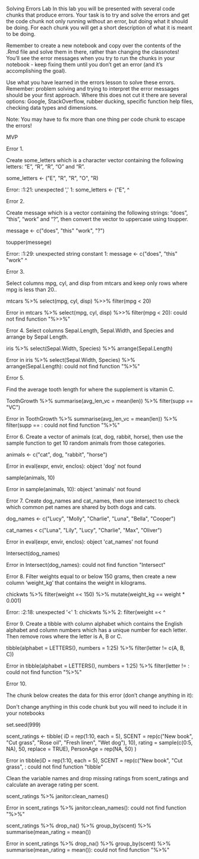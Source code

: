 Solving Errors Lab
In this lab you will be presented with several code chunks that produce errors. Your task is to try and solve the errors and get the code chunk not only running without an error, but doing what it should be doing. For each chunk you will get a short description of what it is meant to be doing.

Remember to create a new notebook and copy over the contents of the .Rmd file and solve them in there, rather than changing the classnotes! You’ll see the error messages when you try to run the chunks in your notebook - keep fixing them until you don’t get an error (and it’s accomplishing the goal).

Use what you have learned in the errors lesson to solve these errors. Remember: problem solving and trying to interpret the error messages should be your first approach. Where this does not cut it there are several options: Google, StackOverflow, rubber ducking, specific function help files, checking data types and dimensions.

Note: You may have to fix more than one thing per code chunk to escape the errors!

MVP

Error 1.

Create some_letters which is a character vector containing the following letters: “E”, “R”, “R”, “O” and “R”.

some_letters <- ("E", "R", "R", "O", "R)

Error: <text>:1:21: unexpected ','
1: some_letters <- ("E",
                       ^


Error 2.

Create message which is a vector containing the following strings: “does”, “this”, “work” and “?”, then convert the vector to uppercase using toupper.

message <- c("does", "this" "work", "?")

toupper(messege)

Error: <text>:1:29: unexpected string constant
1: message <- c("does", "this" "work"
                                 ^


Error 3.

Select columns mpg, cyl, and disp from mtcars and keep only rows where mpg is less than 20..

mtcars %>% 
  select(mpg, cyl, disp) %>>%
  filter(mpg < 20)

Error in mtcars %>% select(mpg, cyl, disp) %>>% filter(mpg < 20): could not find function "%>>%"


Error 4. Select columns Sepal.Length, Sepal.Width, and Species and arrange by Sepal Length.

iris %>% 
  select(Sepal.Width, Species) %>% 
  arrange(Sepal.Length)

Error in iris %>% select(Sepal.Width, Species) %>% arrange(Sepal.Length): could not find function "%>%"


Error 5.

Find the average tooth length for where the supplement is vitamin C.

ToothGrowth %>%
  summarise(avg_len_vc = mean(len)) %>% 
  filter(supp == "VC")

Error in ToothGrowth %>% summarise(avg_len_vc = mean(len)) %>% filter(supp == : could not find function "%>%"


Error 6. Create a vector of animals (cat, dog, rabbit, horse), then use the sample function to get 10 random animals from those categories.

animals <- c("cat", dog, "rabbit", "horse")

Error in eval(expr, envir, enclos): object 'dog' not found

sample(animals, 10)

Error in sample(animals, 10): object 'animals' not found


Error 7.
Create dog_names and cat_names, then use intersect to check which common pet names are shared by both dogs and cats.

dog_names <- c("Lucy", "Molly", "Charlie", "Luna", "Bella", "Cooper")

cat_names < c("Luna", "Lily", "Lucy", "Charlie", "Max", "Oliver")

Error in eval(expr, envir, enclos): object 'cat_names' not found

Intersect(dog_names)

Error in Intersect(dog_names): could not find function "Intersect"


Error 8. Filter weights equal to or below 150 grams, then create a new column ‘weight_kg’ that contains the weight in kilograms.

chickwts %>% 
  filter(weight =< 150) %>% 
  mutate(weight_kg == weight * 0.001)

Error: <text>:2:18: unexpected '<'
1: chickwts %>% 
2:   filter(weight =<
                   ^


Error 9. Create a tibble with column alphabet which contains the English alphabet and column numbers which has a unique number for each letter. Then remove rows where the letter is A, B or C.

tibble(alphabet = LETTERS(),
       numbers = 1:25) %>% 
  filter(letter != c(A, B, C))

Error in tibble(alphabet = LETTERS(), numbers = 1:25) %>% filter(letter != : could not find function "%>%"


Error 10.

The chunk below creates the data for this error (don’t change anything in it):

Don't change anything in this code chunk
but you will need to include it in your notebooks

set.seed(999)

scent_ratings <- tibble(
  iD = rep(1:10, each = 5),
  SCENT = rep(c("New book", "Cut grass", "Rose oil", "Fresh linen", "Wet dog"), 10),
  rating = sample(c(0:5, NA), 50, replace = TRUE),
  PersonAge = rep(NA, 50)
)

Error in tibble(iD = rep(1:10, each = 5), SCENT = rep(c("New book", "Cut grass", : could not find function "tibble"

Clean the variable names and drop missing ratings from scent_ratings and calculate an average rating per scent.

scent_ratings %>% janitor:clean_names()

Error in scent_ratings %>% janitor:clean_names(): could not find function "%>%"

scent_ratings %>% 
  drop_na() %>% 
  group_by(scent) %>% 
  summarise(mean_rating = mean())

Error in scent_ratings %>% drop_na() %>% group_by(scent) %>% summarise(mean_rating = mean()): could not find function "%>%"